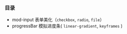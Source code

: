 ### 目录
* mod-input 表单美化（`checkbox`, `radio`, `file`）
* progressBar 模拟进度条( `linear-gradient`, `keyframes` )
